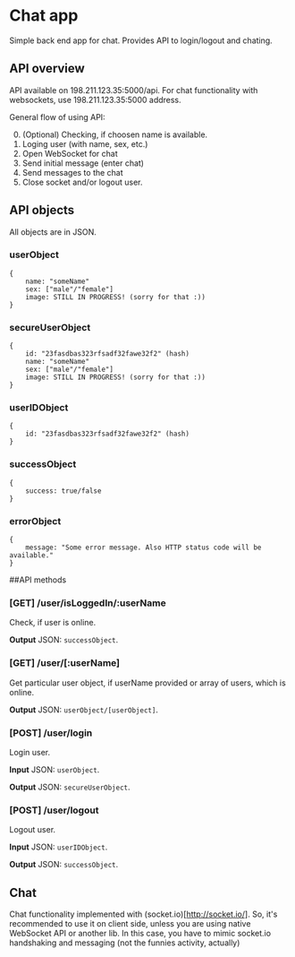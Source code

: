 Chat app
==============

Simple back end app for chat.
Provides API to login/logout and chating.

## API overview
API available on 198.211.123.35:5000/api.
For chat functionality with websockets, use 198.211.123.35:5000 address.

General flow of using API:

0. (Optional) Checking, if choosen name is available.
1. Loging user (with name, sex, etc.)
2. Open WebSocket for chat
3. Send initial message (enter chat)
4. Send messages to the chat
5. Close socket and/or logout user.

## API objects
All objects are in JSON.
### userObject

    {
        name: "someName"
        sex: ["male"/"female"]
        image: STILL IN PROGRESS! (sorry for that :))
    }

### secureUserObject

    {
        id: "23fasdbas323rfsadf32fawe32f2" (hash)
        name: "someName"
        sex: ["male"/"female"]
        image: STILL IN PROGRESS! (sorry for that :))
    }

### userIDObject

    {
        id: "23fasdbas323rfsadf32fawe32f2" (hash)
    }

### successObject

    {
        success: true/false
    }

### errorObject

    {
        message: "Some error message. Also HTTP status code will be available."
    }

##API methods
### [GET] /user/isLoggedIn/:userName
Check, if user is online.

**Output** JSON: `successObject`.

### [GET] /user/[:userName]
Get particular user object, if userName provided or array of users, which is online.

**Output** JSON: `userObject/[userObject]`.

### [POST] /user/login
Login user.

**Input** JSON: `userObject`.

**Output** JSON: `secureUserObject`.

### [POST] /user/logout
Logout user.

**Input** JSON: `userIDObject`.

**Output** JSON: `successObject`.

## Chat 
Chat functionality implemented with (socket.io)[http://socket.io/].
So, it's recommended to use it on client side, unless you are using native WebSocket API or another lib. In this case, you have to mimic socket.io handshaking and messaging (not the funnies activity, actually)


